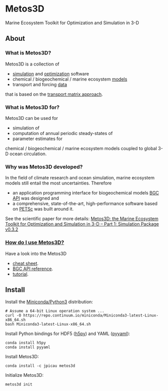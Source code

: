 # Metos3D

 Marine Ecosystem Toolkit for Optimization and Simulation in 3-D

## About

### What is Metos3D?

Metos3D is a collection of

- [simulation](https://github.com/metos3d/simpack/) and [optimization](https://github.com/metos3d/optpack/) software
- chemical / biogeochemical / marine ecosystem [models](https://github.com/metos3d/model/)
- transport and forcing [data](https://github.com/metos3d/data/)

that is based on the [transport matrix approach](https://github.com/samarkhatiwala/tmm).

### What is Metos3D for?

Metos3D can be used for

- simulation of
- computation of annual periodic steady-states of
- parameter estimates for

chemical / biogeochemical / marine ecosystem models coupled to global 3-D ocean circulation.

### Why was Metos3D developed?

In the field of climate research and ocean simulation, marine ecosystem models still entail the most uncertainties.
Therefore

- an application programming interface for biogeochemical models [BGC API](https://jpicau.github.io/metos3d/metos3d-reference.html) was designed and
- a comprehensive, state-of-the-art, high-performance software based on [PETSc](https://www.mcs.anl.gov/petsc/index.html) was built around it.

See the scientific paper for more details:
[Metos3D: the Marine Ecosystem Toolkit for Optimization and Simulation in 3-D – Part 1: Simulation Package v0.3.2](https://www.geosci-model-dev.net/9/3729/2016/)

### [How do I use Metos3D?](https://jpicau.github.io/metos3d/)

Have a look into the Metos3D

 - [cheat sheet](docs/metos3d-cheat-sheet.md).
 - [BGC API reference](docs/metos3d-reference.md).
 - [tutorial](docs/metos3d-tutorial.md).

## Install

Install the [Miniconda/Python3](https://conda.io/miniconda.html) distribution:

```
# Assume a 64-bit Linux operation system ...
curl -O https://repo.continuum.io/miniconda/Miniconda3-latest-Linux-x86_64.sh
bash Miniconda3-latest-Linux-x86_64.sh
```

Install Python bindings for HDF5 ([h5py](https://www.h5py.org/)) and YAML ([pyyaml](https://pyyaml.org/)):

```
conda install h5py
conda install pyyaml
```

Install Metos3D:

```
conda install -c jpicau metos3d
```

Initialize Metos3D:

```
metos3d init
```


